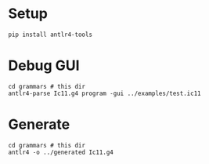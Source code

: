# Setup

```
pip install antlr4-tools
```

# Debug GUI

```
cd grammars # this dir
antlr4-parse Ic11.g4 program -gui ../examples/test.ic11
```

# Generate 

```
cd grammars # this dir
antlr4 -o ../generated Ic11.g4
```
